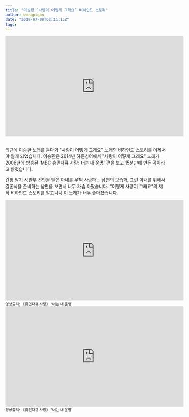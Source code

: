 ```yaml
---
title: "이승환 “사랑이 어떻게 그래요” 비하인드 스토리"
author: wangpigon
date: "2019-07-08T02:11:15Z"
tags:
---
```

<iframe width="560" height="315" src="https://www.youtube.com/embed/VlgZ_LknNzA" frameborder="0" allow="accelerometer; autoplay; encrypted-media; gyroscope; picture-in-picture" allowfullscreen></iframe>

<br>최근에 이승환 노래를 듣다가 "사랑이 어떻게 그래요" 노래의 비하인드 스토리를 이제서야 알게 되었습니다. 이승환은 2014년 히든싱어에서 "사랑이 어떻게 그래요" 노래가 2006년에 방송된  'MBC 휴먼다큐 사랑: 너는 내 운명' 편을 보고 15분만에 만든 곡이라고 밝혔습니다.

간암 말기 시한부 선언을 받은 아내를 무척 사랑하는 남편의 모습과, 그런 아내를 위해서 결혼식을 준비하는 남편을 보면서 너무 가슴 아팠습니다. "어떻게 사랑이 그래요"의 제작 비하인드 스토리를 알고나니 이 노래가 너무 좋아졌습니다.

<iframe width="560" height="315" src="https://www.youtube.com/embed/_MdqSPq7usk" frameborder="0" allow="accelerometer; autoplay; encrypted-media; gyroscope; picture-in-picture" allowfullscreen></iframe>
<sup>영상출처: 《휴먼다큐 사랑》 '너는 내 운명'</sup>

<iframe width="560" height="315" src="https://www.youtube.com/embed/o9c5gcpUCpk" frameborder="0" allow="accelerometer; autoplay; encrypted-media; gyroscope; picture-in-picture" allowfullscreen></iframe>
<sup>영상출처: 《휴먼다큐 사랑》 '너는 내 운명'</sup>
